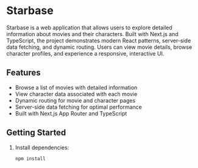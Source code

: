 # Starbase

Starbase is a web application that allows users to explore detailed information about movies and their characters. Built with Next.js and TypeScript, the project demonstrates modern React patterns, server-side data fetching, and dynamic routing. Users can view movie details, browse character profiles, and experience a responsive, interactive UI.

## Features

- Browse a list of movies with detailed information
- View character data associated with each movie
- Dynamic routing for movie and character pages
- Server-side data fetching for optimal performance
- Built with Next.js App Router and TypeScript

## Getting Started

1. Install dependencies:
   ```bash
   npm install
   ```
